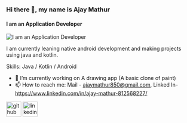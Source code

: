 ### Hi there 👋, my name is Ajay Mathur
#### I am an Application Developer
![I am an Application Developer]([https://github.com/AM-7/AM-7/blob/main/ezgif.com-gif-maker.gif](https://github.com/AM-7/AM-7/blob/main/ezgif.com-gif-maker.gif))

I am currently leaning native android development and making projects using java and kotlin.

Skills: Java / Kotlin / Android

- 🔭 I’m currently working on A drawing app (A basic clone of paint) 
- 📫 How to reach me: Mail - ajaymathur850@gmail.com, Linked In- https://www.linkedin.com/in/ajay-mathur-812568227/ 


[<img src='https://cdn.jsdelivr.net/npm/simple-icons@3.0.1/icons/github.svg' alt='github' height='40'>](https://github.com/AM-7)  [<img src='https://cdn.jsdelivr.net/npm/simple-icons@3.0.1/icons/linkedin.svg' alt='linkedin' height='40'>](https://www.linkedin.com/in/https://www.linkedin.com/in/ajay-mathur-812568227//)  

